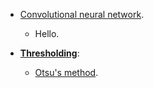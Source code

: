* [Convolutional neural network](https://en.wikipedia.org/wiki/Convolutional_neural_network).
    - Hello.


* **[Thresholding](https://en.wikipedia.org/wiki/Thresholding_(image_processing))**:
    - [Otsu's method](https://en.wikipedia.org/wiki/Otsu%27s_method).
